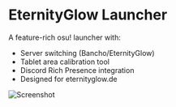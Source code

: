 # EternityGlow Launcher

A feature-rich osu! launcher with:

- Server switching (Bancho/EternityGlow)
- Tablet area calibration tool
- Discord Rich Presence integration
- Designed for eternityglow.de

![Screenshot](screenshot.png)  